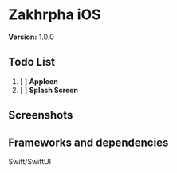 
# Zakhrpha iOS

**Version:** 1.0.0

## Todo List

1. [ ]  **AppIcon**
2. [ ]  **Splash Screen** 


## Screenshots

<!--<p align="center"> -->
<!-- <img src="Images/poster.png" width="800" height="522">  -->
<!--</p>  -->

<!--<p align="center"> -->
<!--  <img src="Images/menu.png" width="800" height="522">  -->
<!--</p>  -->


## Frameworks and dependencies

Swift/SwiftUI 
